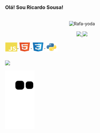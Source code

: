 ### Olá! Sou Ricardo Sousa!
<div align="center"><br>
  <img align="center" alt="Rafa-yoda" width=200px" src="https://pa1.narvii.com/6594/092a6cbdf933a3e53efca88e63d0c09805343bdc_hq.gif">
</div>
 
 <div align="center"><br>
  <a href="https://github.com/RicardoSS27">
  <img height="180em" src="https://github-readme-stats.vercel.app/api?username=ricardoss27&show_icons=true&theme=dark&include_all_commits=true&count_private=true"/>
  <img height="180em" src="https://github-readme-stats.vercel.app/api/top-langs/?username=ricardoss27&layout=compact&langs_count=7&theme=dark"/>
</div>
<div style="display: inline_block"><br>
  <img align="center" alt="Rs-Js" height="30" width="40" src="https://raw.githubusercontent.com/devicons/devicon/master/icons/javascript/javascript-plain.svg">
  <img align="center" alt="Rs-HTML" height="30" width="40" src="https://raw.githubusercontent.com/devicons/devicon/master/icons/html5/html5-original.svg">
  <img align="center" alt="Rs-CSS" height="30" width="40" src="https://raw.githubusercontent.com/devicons/devicon/master/icons/css3/css3-original.svg">
  <img align="center" alt="Rs-Python" height="30" width="40" src="https://raw.githubusercontent.com/devicons/devicon/master/icons/python/python-original.svg">
</div>
 
  ##
  
 <div>
 
<a href="https://www.linkedin.com/in/ricardo-s-609779229?lipi=urn%3Ali%3Apage%3Ad_flagship3_profile_view_base_contact_details%3BUOSer4aSSzyd75N4RJLG2A%3D%3D" target="_blank"><img src="https://img.shields.io/badge/-LinkedIn-%230077B5?style=for-the-badge&logo=linkedin&logoColor=white" target="_blank"></a> 

  ![Snake animation](https://github.com/rafaballerini/rafaballerini/blob/output/github-contribution-grid-snake.svg)
 
</div>

<!--
**RicardoSS27/RicardoSS27** is a ✨ _special_ ✨ repository because its `README.md` (this file) appears on your GitHub profile.

Here are some ideas to get you started:

- 🔭 I’m currently working on ...
- 🌱 I’m currently learning ...
- 👯 I’m looking to collaborate on ...
- 🤔 I’m looking for help with ...
- 💬 Ask me about ...
- 📫 How to reach me: ...
